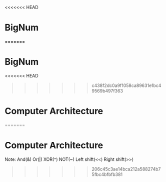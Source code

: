<<<<<<< HEAD
# BigNum
=======
# BigNum
<<<<<<< HEAD
>>>>>>> c438f2dc0a9f1058ca89631e1bc49569b497f363
# Computer Architecture
=======
# Computer Architecture
Note:
	And(&)
	Or(|)
	XOR(^)
	NOT(~)
	Left shift(<<)
	Right shift(>>)
	
>>>>>>> 206c45c3ae14bca212a588274b75fbc4bfbfb381
